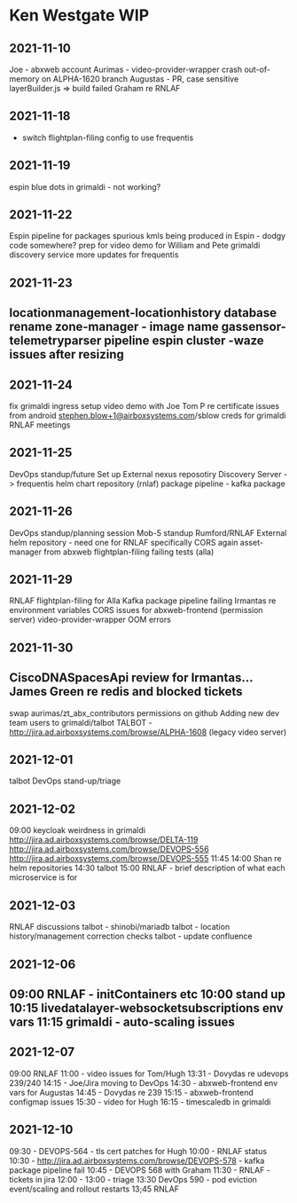 Ken Westgate WIP
===

2021-11-10
----------
Joe - abxweb account
Aurimas - video-provider-wrapper crash out-of-memory on ALPHA-1620 branch
Augustas - PR, case sensitive layerBuilder.js => build failed
Graham re RNLAF

2021-11-18
-----------
- switch flightplan-filing config to use frequentis

2021-11-19
----------
espin
blue dots in grimaldi - not working?

2021-11-22
----------
Espin
pipeline for packages
spurious kmls being produced in Espin - dodgy code somewhere?
prep for video demo for William and Pete
grimaldi discovery service more updates for frequentis

2021-11-23
----------
locationmanagement-locationhistory database rename
zone-manager - image name
gassensor-telemetryparser pipeline
espin cluster -waze issues after resizing
-

2021-11-24
----------
fix grimaldi ingress
setup video demo with Joe
Tom P re certificate issues from android
stephen.blow+1@airboxsystems.com/sblow creds for grimaldi
RNLAF meetings

2021-11-25
----------
DevOps standup/future
Set up External nexus reposotiry
Discovery Server -> frequentis
helm chart repository (rnlaf)
package pipeline - kafka package

2021-11-26
----------
DevOps standup/planning session
Mob-5 standup
Rumford/RNLAF
External helm repository - need one for RNLAF specifically
CORS again asset-manager from abxweb
flightplan-filing failing tests (alla)

2021-11-29
----------
RNLAF
flightplan-filing for Alla
Kafka package pipeline failing
Irmantas re environment variables
CORS issues for abxweb-frontend (permission server)
video-provider-wrapper OOM errors

2021-11-30
----------
CiscoDNASpacesApi review for Irmantas...
James Green re redis and blocked tickets
-
swap aurimas/zt_abx_contributors permissions on github
Adding new dev team users to grimaldi/talbot
TALBOT - http://jira.ad.airboxsystems.com/browse/ALPHA-1608 (legacy video server)

2021-12-01
----------
talbot
DevOps stand-up/triage

2021-12-02
----------
09:00  keycloak weirdness in grimaldi
http://jira.ad.airboxsystems.com/browse/DELTA-119
http://jira.ad.airboxsystems.com/browse/DEVOPS-556
http://jira.ad.airboxsystems.com/browse/DEVOPS-555
11:45
14:00 Shan re helm repositories
14:30 talbot
15:00 
RNLAF - brief description of what each microservice is for

2021-12-03
----------
RNLAF discussions
talbot - shinobi/mariadb
talbot - location history/management correction checks
talbot - update confluence

2021-12-06
----------
09:00 RNLAF - initContainers etc
10:00 stand up
10:15 livedatalayer-websocketsubscriptions env vars
11:15 grimaldi - auto-scaling issues
-

2021-12-07
----------
09:00 RNLAF
11:00 - video issues for Tom/Hugh
13:31 - Dovydas re udevops 239/240
14:15 - Joe/Jira moving to DevOps
14:30 - abxweb-frontend env vars for Augustas
14:45 - Dovydas re 239
15:15 - abxweb-frontend configmap issues
15:30 - video for Hugh
16:15 - timescaledb in grimaldi

2021-12-10
----------
09:30 - DEVOPS-564 - tls cert patches for Hugh
10:00 - RNLAF status
10:30 - http://jira.ad.airboxsystems.com/browse/DEVOPS-578 - kafka package pipeline fail
10:45 - DEVOPS 568 with Graham
11:30 - RNLAF - tickets in jira
12:00 - 
13:00 - triage
13:30 DevOps 590 - pod eviction event/scaling and rollout restarts
13;45 RNLAF
